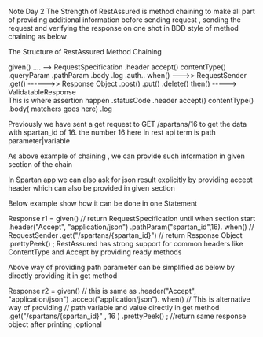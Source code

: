Note Day 2
The Strength of RestAssured is method chaining to make all part of providing additional information before sending request , sending the request and verifying the response on one shot in BDD style of method chaining as below

The Structure of RestAssured Method Chaining

given() ....   --> RequestSpecification
.header  accept() contentType()
.queryParam
.pathParam
.body
.log
.auth..
when()       --->> RequestSender
.get() ------>> Response Object
.post()
.put()
.delete()
then()      -----> ValidatableResponse  
This is where assertion happen
.statusCode
.header   accept() contentType()
.body( matchers goes here)
.log

Previously we have sent a get request to GET /spartans/16 to get the data with spartan_id of 16. the number 16 here in rest api term is path parameter|variable

As above example of chaining , we can provide such information in given section of the chain

In Spartan app we can also ask for json result explicitly by providing accept header which can also be provided in given section

Below example show how it can be done in one Statement

Response r1 =
given()         // return RequestSpecification until when section start
.header("Accept", "application/json")
.pathParam("spartan_id",16).
when()          // RequestSender
.get("/spartans/{spartan_id}")  // return Response Object
.prettyPeek()
;
RestAssured has strong support for common headers like ContentType and Accept by providing ready methods

Above way of providing path parameter can be simplified as below by directly providing it in get method

Response r2 =
given()
// this is same as .header("Accept", "application/json")
.accept("application/json").
when()
// This is alternative way of providing
// path variable and value directly in get method
.get("/spartans/{spartan_id}" , 16 )
.prettyPeek() ; //return same response object after printing ,optional 